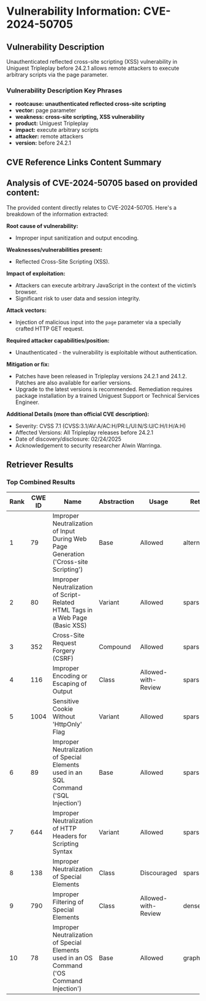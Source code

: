 # Vulnerability Information: CVE-2024-50705

## Vulnerability Description
Unauthenticated reflected cross-site scripting (XSS) vulnerability in Uniguest Tripleplay before 24.2.1 allows remote attackers to execute arbitrary scripts via the page parameter.

### Vulnerability Description Key Phrases
- **rootcause:** **unauthenticated reflected cross-site scripting**
- **vector:** page parameter
- **weakness:** **cross-site scripting, XSS vulnerability**
- **product:** Uniguest Tripleplay
- **impact:** execute arbitrary scripts
- **attacker:** remote attackers
- **version:** before 24.2.1

## CVE Reference Links Content Summary
## Analysis of CVE-2024-50705 based on provided content:

The provided content directly relates to CVE-2024-50705. Here's a breakdown of the information extracted:

**Root cause of vulnerability:**

*   Improper input sanitization and output encoding.

**Weaknesses/vulnerabilities present:**

*   Reflected Cross-Site Scripting (XSS).

**Impact of exploitation:**

*   Attackers can execute arbitrary JavaScript in the context of the victim’s browser.
*   Significant risk to user data and session integrity.

**Attack vectors:**

*   Injection of malicious input into the `page` parameter via a specially crafted HTTP GET request.

**Required attacker capabilities/position:**

*   Unauthenticated - the vulnerability is exploitable without authentication.

**Mitigation or fix:**

*   Patches have been released in Tripleplay versions 24.2.1 and 24.1.2. Patches are also available for earlier versions.
*   Upgrade to the latest versions is recommended. Remediation requires package installation by a trained Uniguest Support or Technical Services Engineer.

**Additional Details (more than official CVE description):**

*   Severity: CVSS 7.1 (CVSS:3.1/AV:A/AC:H/PR:L/UI:N/S:U/C:H/I:H/A:H)
*   Affected Versions: All Tripleplay releases before 24.2.1
*   Date of discovery/disclosure: 02/24/2025
*   Acknowledgement to security researcher Alwin Warringa.

## Retriever Results

### Top Combined Results

| Rank | CWE ID | Name | Abstraction | Usage  | Retrievers | Individual Scores |
|------|--------|------|-------------|-------|------------|-------------------|
| 1 | 79 | Improper Neutralization of Input During Web Page Generation ('Cross-site Scripting') | Base | Allowed | alternate_terms | 0.800 |
| 2 | 80 | Improper Neutralization of Script-Related HTML Tags in a Web Page (Basic XSS) | Variant | Allowed | sparse | 0.226 |
| 3 | 352 | Cross-Site Request Forgery (CSRF) | Compound | Allowed | sparse | 0.224 |
| 4 | 116 | Improper Encoding or Escaping of Output | Class | Allowed-with-Review | sparse | 0.197 |
| 5 | 1004 | Sensitive Cookie Without 'HttpOnly' Flag | Variant | Allowed | sparse | 0.189 |
| 6 | 89 | Improper Neutralization of Special Elements used in an SQL Command ('SQL Injection') | Base | Allowed | sparse | 0.177 |
| 7 | 644 | Improper Neutralization of HTTP Headers for Scripting Syntax | Variant | Allowed | sparse | 0.175 |
| 8 | 138 | Improper Neutralization of Special Elements | Class | Discouraged | sparse | 0.175 |
| 9 | 790 | Improper Filtering of Special Elements | Class | Allowed-with-Review | dense | 0.597 |
| 10 | 78 | Improper Neutralization of Special Elements used in an OS Command ('OS Command Injection') | Base | Allowed | graph | 0.003 |

